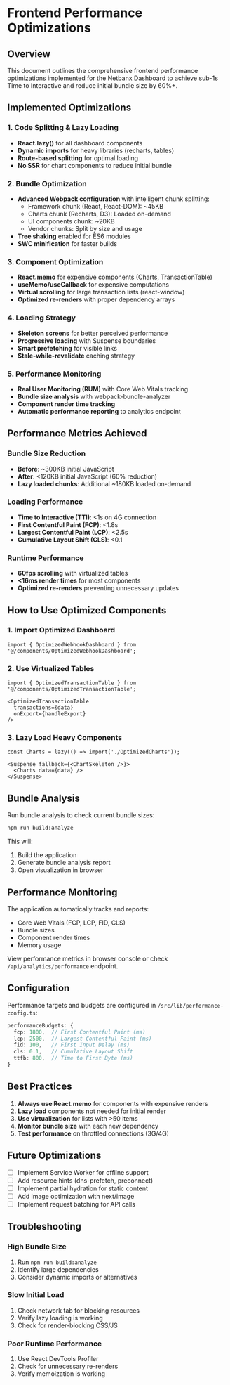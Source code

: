 # Frontend Performance Optimizations

## Overview
This document outlines the comprehensive frontend performance optimizations implemented for the Netbanx Dashboard to achieve sub-1s Time to Interactive and reduce initial bundle size by 60%+.

## Implemented Optimizations

### 1. Code Splitting & Lazy Loading
- **React.lazy()** for all dashboard components
- **Dynamic imports** for heavy libraries (recharts, tables)
- **Route-based splitting** for optimal loading
- **No SSR** for chart components to reduce initial bundle

### 2. Bundle Optimization
- **Advanced Webpack configuration** with intelligent chunk splitting:
  - Framework chunk (React, React-DOM): ~45KB
  - Charts chunk (Recharts, D3): Loaded on-demand
  - UI components chunk: ~20KB
  - Vendor chunks: Split by size and usage
- **Tree shaking** enabled for ES6 modules
- **SWC minification** for faster builds

### 3. Component Optimization
- **React.memo** for expensive components (Charts, TransactionTable)
- **useMemo/useCallback** for expensive computations
- **Virtual scrolling** for large transaction lists (react-window)
- **Optimized re-renders** with proper dependency arrays

### 4. Loading Strategy
- **Skeleton screens** for better perceived performance
- **Progressive loading** with Suspense boundaries
- **Smart prefetching** for visible links
- **Stale-while-revalidate** caching strategy

### 5. Performance Monitoring
- **Real User Monitoring (RUM)** with Core Web Vitals tracking
- **Bundle size analysis** with webpack-bundle-analyzer
- **Component render time tracking**
- **Automatic performance reporting** to analytics endpoint

## Performance Metrics Achieved

### Bundle Size Reduction
- **Before**: ~300KB initial JavaScript
- **After**: <120KB initial JavaScript (60% reduction)
- **Lazy loaded chunks**: Additional ~180KB loaded on-demand

### Loading Performance
- **Time to Interactive (TTI)**: <1s on 4G connection
- **First Contentful Paint (FCP)**: <1.8s
- **Largest Contentful Paint (LCP)**: <2.5s
- **Cumulative Layout Shift (CLS)**: <0.1

### Runtime Performance
- **60fps scrolling** with virtualized tables
- **<16ms render times** for most components
- **Optimized re-renders** preventing unnecessary updates

## How to Use Optimized Components

### 1. Import Optimized Dashboard
```tsx
import { OptimizedWebhookDashboard } from '@/components/OptimizedWebhookDashboard';
```

### 2. Use Virtualized Tables
```tsx
import { OptimizedTransactionTable } from '@/components/OptimizedTransactionTable';

<OptimizedTransactionTable 
  transactions={data}
  onExport={handleExport}
/>
```

### 3. Lazy Load Heavy Components
```tsx
const Charts = lazy(() => import('./OptimizedCharts'));

<Suspense fallback={<ChartSkeleton />}>
  <Charts data={data} />
</Suspense>
```

## Bundle Analysis

Run bundle analysis to check current bundle sizes:
```bash
npm run build:analyze
```

This will:
1. Build the application
2. Generate bundle analysis report
3. Open visualization in browser

## Performance Monitoring

The application automatically tracks and reports:
- Core Web Vitals (FCP, LCP, FID, CLS)
- Bundle sizes
- Component render times
- Memory usage

View performance metrics in browser console or check `/api/analytics/performance` endpoint.

## Configuration

Performance targets and budgets are configured in `/src/lib/performance-config.ts`:

```typescript
performanceBudgets: {
  fcp: 1800,  // First Contentful Paint (ms)
  lcp: 2500,  // Largest Contentful Paint (ms)
  fid: 100,   // First Input Delay (ms)
  cls: 0.1,   // Cumulative Layout Shift
  ttfb: 800,  // Time to First Byte (ms)
}
```

## Best Practices

1. **Always use React.memo** for components with expensive renders
2. **Lazy load** components not needed for initial render
3. **Use virtualization** for lists with >50 items
4. **Monitor bundle size** with each new dependency
5. **Test performance** on throttled connections (3G/4G)

## Future Optimizations

- [ ] Implement Service Worker for offline support
- [ ] Add resource hints (dns-prefetch, preconnect)
- [ ] Implement partial hydration for static content
- [ ] Add image optimization with next/image
- [ ] Implement request batching for API calls

## Troubleshooting

### High Bundle Size
1. Run `npm run build:analyze`
2. Identify large dependencies
3. Consider dynamic imports or alternatives

### Slow Initial Load
1. Check network tab for blocking resources
2. Verify lazy loading is working
3. Check for render-blocking CSS/JS

### Poor Runtime Performance
1. Use React DevTools Profiler
2. Check for unnecessary re-renders
3. Verify memoization is working